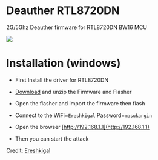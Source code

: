 # Deauther RTL8720DN
2G/5Ghz Deauther firmware for RTL8720DN BW16 MCU


<img src="https://github.com/xiv3r/RT8720DN-Deauther/blob/main/rtl7820dn.png">

# Installation (windows)
- First Install the driver for RTL8720DN

- [Download](https://github.com/xiv3r/Deauther-RTL8720DN/releases/download/RTL8720DN/RTL8720DN-Deauther.zip) and unzip the Firmware and Flasher

- Open the flasher and import the firmware then flash

- Connect to the WiFi=`Ereshkigal` Password=`masukangin`

- Open the browser [http://192.168.1.1](http://192.168.1.1)

- Then you can start the attack



Credit: [Ereshkigal](https://github.com/Arifmaulanaazis/Ereshkigal)
